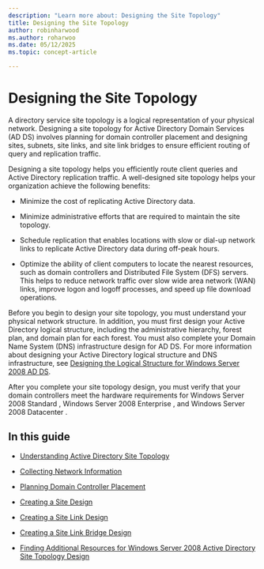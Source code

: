 ```yaml
---
description: "Learn more about: Designing the Site Topology"
title: Designing the Site Topology
author: robinharwood
ms.author: roharwoo
ms.date: 05/12/2025
ms.topic: concept-article

---
```


# Designing the Site Topology

A directory service site topology is a logical representation of your physical network. Designing a site topology for Active Directory Domain Services (AD DS) involves planning for domain controller placement and designing sites, subnets, site links, and site link bridges to ensure efficient routing of query and replication traffic.

Designing a site topology helps you efficiently route client queries and Active Directory replication traffic. A well-designed site topology helps your organization achieve the following benefits:

-   Minimize the cost of replicating Active Directory data.

-   Minimize administrative efforts that are required to maintain the site topology.

-   Schedule replication that enables locations with slow or dial-up network links to replicate Active Directory data during off-peak hours.

-   Optimize the ability of client computers to locate the nearest resources, such as domain controllers and Distributed File System (DFS) servers. This helps to reduce network traffic over slow wide area network (WAN) links, improve logon and logoff processes, and speed up file download operations.

Before you begin to design your site topology, you must understand your physical network structure. In addition, you must first design your Active Directory logical structure, including the administrative hierarchy, forest plan, and domain plan for each forest. You must also complete your Domain Name System (DNS) infrastructure design for AD DS. For more information about designing your Active Directory logical structure and DNS infrastructure, see [Designing the Logical Structure for Windows Server 2008 AD DS](/previous-versions/windows/it-pro/windows-server-2008-R2-and-2008/cc770806(v=ws.10)).

After you complete your site topology design, you must verify that your domain controllers meet the hardware requirements for  Windows Server 2008 Standard ,  Windows Server 2008 Enterprise , and  Windows Server 2008 Datacenter .

## In this guide

-   [Understanding Active Directory Site Topology](../../ad-ds/plan/Understanding-Active-Directory-Site-Topology.md)

-   [Collecting Network Information](../../ad-ds/plan/Collecting-Network-Information.md)

-   [Planning Domain Controller Placement](../../ad-ds/plan/Planning-Domain-Controller-Placement.md)

-   [Creating a Site Design](../../ad-ds/plan/Creating-a-Site-Design.md)

-   [Creating a Site Link Design](../../ad-ds/plan/Creating-a-Site-Link-Design.md)

-   [Creating a Site Link Bridge Design](../../ad-ds/plan/Creating-a-Site-Link-Bridge-Design.md)

-   [Finding Additional Resources for Windows Server 2008 Active Directory Site Topology Design](../../ad-ds/plan/Finding-Additional-Resources-for-Windows-Server-2008-Active-Directory-Site-Topology-Design.md)

